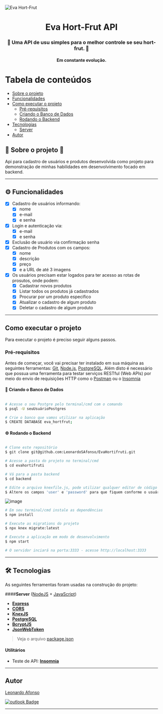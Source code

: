 ![Eva Hort-Frut](https://user-images.githubusercontent.com/50267081/111349282-c29cc080-865f-11eb-92fd-598380748420.png)

<h1 align="center">
     Eva Hort-Frut API
</h1>

<h3 align="center">
    🍎 Uma API de usu simples para o melhor controle se seu hort-frut. 🐍
</h3>

<h4 align="center">
	Em constante evolução.
</h4>

Tabela de conteúdos
=================
<!--ts-->
   * [Sobre o projeto](#-sobre-o-projeto-)
   * [Funcionalidades](#-funcionalidades)
   * [Como executar o projeto](#-como-executar-o-projeto)
     * [Pré-requisitos](#pré-requisitos)
     * [Criando o Banco de Dados](#user-content--criando-o-banco-de-dados)
     * [Rodando o Backend](#user-content--rodando-o-backend)
   * [Tecnologias](#-tecnologias)
     * [Server](#user-content-server--nodejs----typescript)
   * [Autor](#-autor)
<!--te-->


## 🔵 Sobre o projeto 🔵

Api para cadastro de usuários e produtos desenvolvida como projeto para demonstração de minhas habilidades em desenvolvimento focado em backend.

---

## ⚙️ Funcionalidades

- [x] Cadastro de usuários informando:
  - [x] nome
  - [x] e-mail
  - [x] e senha
- [x] Login e autenticação via: 
  - [x] e-mail
  - [x] e senha
- [x] Exclusão de usuário via confirmação senha
- [x] Cadastro de Produtos com os campos:
  - [x] nome
  - [x] descrição
  - [x] preço
  - [x] e a URL de até 3 imagens
- [x] Os usuários precisam estar logados para ter acesso as rotas de prosutos, onde podem:
  - [x] Cadastrar novos produtos
  - [x] Listar todos os produtos já cadastrados
  - [x] Procurar por um produto especifico
  - [x] Atualizar o cadastro de algum produto
  - [x] Deletar o cadastro de algum produto

---

## Como executar o projeto

Para executar o projeto é preciso seguir alguns passos.

### Pré-requisitos

Antes de começar, você vai precisar ter instalado em sua máquina as seguintes ferramentas:
[Git](https://git-scm.com), [Node.js](https://nodejs.org/en/), [PostgreSQL](https://www.postgresql.org/download/). 
Além disto é necessário que possua uma ferramenta para testar serviços RESTful (Web APIs) por meio do envio de requisições HTTP como o [Postman](https://www.postman.com/downloads/) ou o [Insomnia](https://insomnia.rest/download)

#### 🎲 Criando o Banco de Dados

```bash

# Acesse o seu Postgre pelo terminal/cmd com o comando
$ psql -U seuUsuárioPostgres

# Crie o banco que vamos utilizar na aplicação
$ CREATE DATABASE eva_hortfrut; 

```

#### ⚙️ Rodando o Backend

```bash

# Clone este repositório
$ git clone git@github.com:LeonardoSAfonso/EvaHortifruti.git

# Acesse a pasta do projeto no terminal/cmd
$ cd evahortifruti

# Vá para a pasta backend
$ cd backend

# Edite o arquivo knexfile.js, pode utilizar qualquer editor de código ou ainda utilizar o bloco de notas.
$ Altere os campos 'user' e 'password' para que fiquem conforme o usuário e senha configurados em seu Postgre
```
![image](https://user-images.githubusercontent.com/50267081/111364125-9be68600-866f-11eb-8c9e-daf79d22857d.png)
``` bash
# Em seu terminal/cmd instale as dependências
$ npm install

# Execute as migrations do projeto
$ npx knex migrate:latest

# Execute a aplicação em modo de desenvolvimento
$ npm start

# O servidor inciará na porta:3333 - acesse http://localhost:3333
```

---

## 🛠 Tecnologias

As seguintes ferramentas foram usadas na construção do projeto:

####**Server**  ([NodeJS](https://nodejs.org/en/)  +  [JavaScript](https://www.javascript.com/))

-   **[Express](https://expressjs.com/)**
-   **[CORS](https://expressjs.com/en/resources/middleware/cors.html)**
-   **[KnexJS](http://knexjs.org/)**
-   **[PostgreSQL](https://www.postgresql.org/download/)**
-   **[BcryptJS](https://github.com/shaneGirish/bcrypt-nodejs)**
-   **[JsonWebToken](https://github.com/auth0/node-jsonwebtoken)**


> Veja o arquivo  [package.json](https://github.com/LeonardoSAfonso/EvaHortifruti/blob/main/backend/package.json)

#### **Utilitários**

-   Teste de API:  **[Insomnia](https://insomnia.rest/)**

---

## Autor

[Leonardo Afonso](https://github.com/LeonardoSAfonso)
 
[![outlook Badge](https://img.shields.io/badge/-leonardo.s_afonso@hotmail.com-c14438?style=flat-square&logo=Gmail&logoColor=white&link=mailto:leonardo.s_afonso@hotmail.com)](mailto:leonardo.s_afonso@hotmail.com)

---

